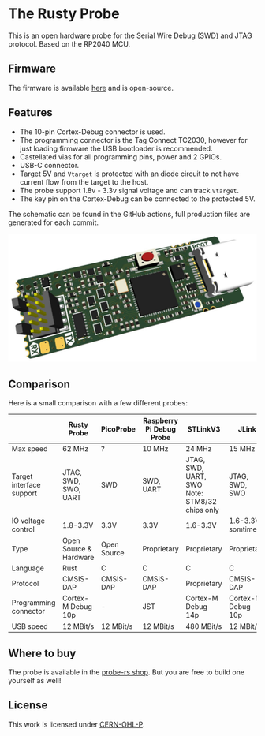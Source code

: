 # The Rusty Probe

This is an open hardware probe for the Serial Wire Debug (SWD) and JTAG protocol.
Based on the RP2040 MCU.

## Firmware

The firmware is available [here](https://github.com/probe-rs/rusty-probe-firmware) and is open-source.

## Features

- The 10-pin Cortex-Debug connector is used.
- The programming connector is the Tag Connect TC2030, however for just loading firmware the USB bootloader is recommended.
- Castellated vias for all programming pins, power and 2 GPIOs.
- USB-C connector.
- Target 5V and `Vtarget` is protected with an diode circuit to not have current flow from the target to the host.
- The probe support 1.8v - 3.3v signal voltage and can track `Vtarget`.
- The key pin on the Cortex-Debug can be connected to the protected 5V.

The schematic can be found in the GitHub actions, full production files are generated for each commit.

![alt text](rs-probe.jpg "probe")

## Comparison

Here is a small comparison with a few different probes:

|                         | Rusty Probe                         | PicoProbe                     | Raspberry Pi Debug Probe       | STLinkV3               | JLink                               |
|-------------------------|-------------------------------------|-------------------------------|--------------------------------|------------------------|-------------------------------------|
| Max speed               | 62 MHz                              | ?                             | 10 MHz                         | 24 MHz                 | 15 MHz                              |
| Target interface support| JTAG, SWD, SWO, UART                | SWD                           | SWD, UART                      | JTAG, SWD, UART, SWO <br>Note: STM8/32 chips only       | JTAG, SWD, SWO|
| IO voltage control      | 1.8-3.3V                            | 3.3V                          | 3.3V                           | 1.6-3.3V           | 1.6-3.3V somtimes  |
| Type                    | Open Source & Hardware              | Open Source                   | Proprietary                    | Proprietary        | Proprietary        |
| Language                | Rust                                | C                             | C                              | C                  | C                  |
| Protocol                | CMSIS-DAP                           | CMSIS-DAP                     | CMSIS-DAP                      | Proprietary        | CMSIS-DAP          |
| Programming connector   | Cortex-M Debug 10p                  | -                             | JST                            | Cortex-M Debug 14p | Cortex-M Debug 10p |
| USB speed               | 12 MBit/s                           | 12 MBit/s                     | 12 MBit/s                      | 480 MBit/s         | 12 MBit/s          |

## Where to buy

The probe is available in the [probe-rs shop](https://shop.probe.rs/). But you are free to build one yourself as well!

## License

This work is licensed under [CERN-OHL-P](cern_ohl_p_v2.txt).
